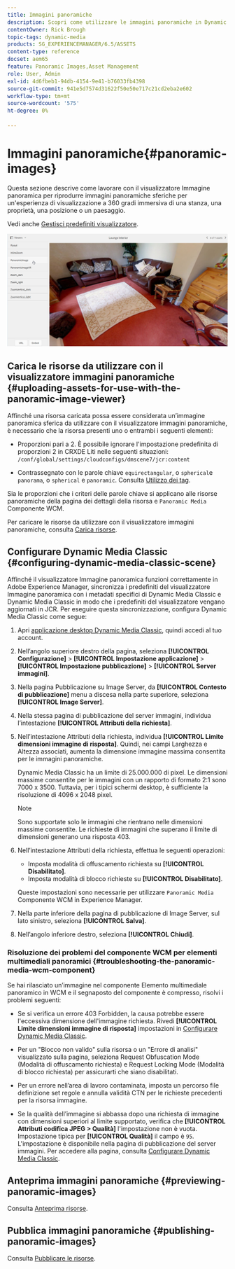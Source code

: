 ```yaml
---
title: Immagini panoramiche
description: Scopri come utilizzare le immagini panoramiche in Dynamic Medie.
contentOwner: Rick Brough
topic-tags: dynamic-media
products: SG_EXPERIENCEMANAGER/6.5/ASSETS
content-type: reference
docset: aem65
feature: Panoramic Images,Asset Management
role: User, Admin
exl-id: 4d6fbeb1-94db-4154-9e41-b76033fb4398
source-git-commit: 941e5d7574d31622f50e50e717c21cd2eba2e602
workflow-type: tm+mt
source-wordcount: '575'
ht-degree: 0%

---
```


# Immagini panoramiche{#panoramic-images}

Questa sezione descrive come lavorare con il visualizzatore Immagine panoramica per riprodurre immagini panoramiche sferiche per un&#39;esperienza di visualizzazione a 360 gradi immersiva di una stanza, una proprietà, una posizione o un paesaggio.

Vedi anche [Gestisci predefiniti visualizzatore](/help/assets/managing-viewer-presets.md).

![panoramic-image2](assets/panoramic-image2.png)

## Carica le risorse da utilizzare con il visualizzatore immagini panoramiche {#uploading-assets-for-use-with-the-panoramic-image-viewer}

Affinché una risorsa caricata possa essere considerata un’immagine panoramica sferica da utilizzare con il visualizzatore immagini panoramiche, è necessario che la risorsa presenti uno o entrambi i seguenti elementi:

* Proporzioni pari a 2.
È possibile ignorare l&#39;impostazione predefinita di proporzioni 2 in CRXDE Liti nelle seguenti situazioni:
  `/conf/global/settings/cloudconfigs/dmscene7/jcr:content`

* Contrassegnato con le parole chiave `equirectangular`, o `spherical`e `panorama`, o `spherical` e `panoramic`. Consulta [Utilizzo dei tag](/help/sites-authoring/tags.md).

Sia le proporzioni che i criteri delle parole chiave si applicano alle risorse panoramiche della pagina dei dettagli della risorsa e `Panoramic Media` Componente WCM.

Per caricare le risorse da utilizzare con il visualizzatore immagini panoramiche, consulta [Carica risorse](/help/assets/manage-assets.md#uploading-assets).

## Configurare Dynamic Media Classic {#configuring-dynamic-media-classic-scene}

Affinché il visualizzatore Immagine panoramica funzioni correttamente in Adobe Experience Manager, sincronizza i predefiniti del visualizzatore Immagine panoramica con i metadati specifici di Dynamic Media Classic e Dynamic Media Classic in modo che i predefiniti del visualizzatore vengano aggiornati in JCR. Per eseguire questa sincronizzazione, configura Dynamic Media Classic come segue:

1. Apri [applicazione desktop Dynamic Media Classic](https://experienceleague.adobe.com/docs/dynamic-media-classic/using/getting-started/signing-out.html#getting-started), quindi accedi al tuo account.

1. Nell’angolo superiore destro della pagina, seleziona **[!UICONTROL Configurazione]** > **[!UICONTROL Impostazione applicazione]** > **[!UICONTROL Impostazione pubblicazione]** > **[!UICONTROL Server immagini]**.
1. Nella pagina Pubblicazione su Image Server, da **[!UICONTROL Contesto di pubblicazione]** menu a discesa nella parte superiore, seleziona **[!UICONTROL Image Server]**.

1. Nella stessa pagina di pubblicazione del server immagini, individua l’intestazione **[!UICONTROL Attributi della richiesta]**.
1. Nell’intestazione Attributi della richiesta, individua **[!UICONTROL Limite dimensioni immagine di risposta]**. Quindi, nei campi Larghezza e Altezza associati, aumenta la dimensione immagine massima consentita per le immagini panoramiche.

   Dynamic Media Classic ha un limite di 25.000.000 di pixel. Le dimensioni massime consentite per le immagini con un rapporto di formato 2:1 sono 7000 x 3500. Tuttavia, per i tipici schermi desktop, è sufficiente la risoluzione di 4096 x 2048 pixel.

   >[!NOTE]
   >
   >Sono supportate solo le immagini che rientrano nelle dimensioni massime consentite. Le richieste di immagini che superano il limite di dimensioni generano una risposta 403.

1. Nell’intestazione Attributi della richiesta, effettua le seguenti operazioni:

   * Imposta modalità di offuscamento richiesta su **[!UICONTROL Disabilitato]**.
   * Imposta modalità di blocco richieste su **[!UICONTROL Disabilitato]**.

   Queste impostazioni sono necessarie per utilizzare `Panoramic Media` Componente WCM in Experience Manager.

1. Nella parte inferiore della pagina di pubblicazione di Image Server, sul lato sinistro, seleziona **[!UICONTROL Salva]**.

1. Nell’angolo inferiore destro, seleziona **[!UICONTROL Chiudi]**.

### Risoluzione dei problemi del componente WCM per elementi multimediali panoramici {#troubleshooting-the-panoramic-media-wcm-component}

Se hai rilasciato un’immagine nel componente Elemento multimediale panoramico in WCM e il segnaposto del componente è compresso, risolvi i problemi seguenti:

* Se si verifica un errore 403 Forbidden, la causa potrebbe essere l&#39;eccessiva dimensione dell&#39;immagine richiesta. Rivedi **[!UICONTROL Limite dimensioni immagine di risposta]** impostazioni in [Configurare Dynamic Media Classic](/help/assets/panoramic-images.md#configuring-dynamic-media-classic-scene).

* Per un &quot;Blocco non valido&quot; sulla risorsa o un &quot;Errore di analisi&quot; visualizzato sulla pagina, seleziona Request Obfuscation Mode (Modalità di offuscamento richiesta) e Request Locking Mode (Modalità di blocco richiesta) per assicurarti che siano disabilitati.
* Per un errore nell’area di lavoro contaminata, imposta un percorso file definizione set regole e annulla validità CTN per le richieste precedenti per la risorsa immagine.
* Se la qualità dell’immagine si abbassa dopo una richiesta di immagine con dimensioni superiori al limite supportato, verifica che **[!UICONTROL Attributi codifica JPEG > Qualità]** l&#39;impostazione non è vuota. Impostazione tipica per **[!UICONTROL Qualità]** il campo è `95`. L&#39;impostazione è disponibile nella pagina di pubblicazione del server immagini. Per accedere alla pagina, consulta [Configurare Dynamic Media Classic](/help/assets/panoramic-images.md#configuring-dynamic-media-classic-scene).

## Anteprima immagini panoramiche {#previewing-panoramic-images}

Consulta [Anteprima risorse](/help/assets/previewing-assets.md).

## Pubblica immagini panoramiche {#publishing-panoramic-images}

Consulta [Pubblicare le risorse](/help/assets/publishing-dynamicmedia-assets.md).
